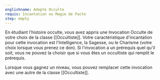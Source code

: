 ```yaml
---
englishname: Adepte Occulte
requis: Incantation ou Magie de Pacte
step: empty
---
```

En étudiant l'histoire occulte, vous avez appris une Invocation Occulte de votre choix de la classe [[Occultiste]]. Votre caractéristique d'incantation pour cette invocation est l'Intelligence, la Sagesse, ou le Charisme (votre choix lorsque vous prenez ce don). Si l'invocation a un prérequis quel qu'il soit, vous ne pouvez la choisir que si vous êtes un occultiste qui remplit le prérequis.

Lorsque vous gagnez un niveau, vous pouvez remplacer cette invocation avec une autre de la classe [[Occultiste]].
